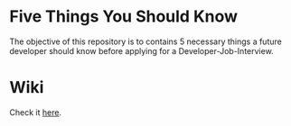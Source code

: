 # Five Things You Should Know

The objective of this repository is to contains 5 necessary things a future developer should know before applying for a Developer-Job-Interview.

# Wiki
Check it [here](https://github.com/LuisValgoi/fivethingsyoushouldknow/wiki).
